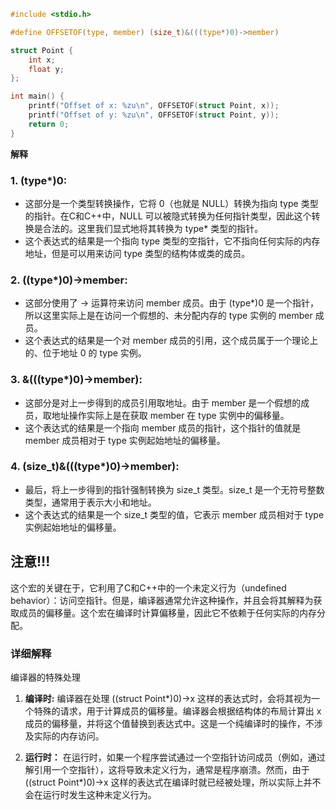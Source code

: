 ```c
#include <stdio.h>

#define OFFSETOF(type, member) (size_t)&(((type*)0)->member)

struct Point {
    int x;
    float y;
};

int main() {
    printf("Offset of x: %zu\n", OFFSETOF(struct Point, x));
    printf("Offset of y: %zu\n", OFFSETOF(struct Point, y));
    return 0;
}
```
**解释**
### 1. (type*)0:

- 这部分是一个类型转换操作，它将 0（也就是 NULL）转换为指向 type 类型的指针。在C和C++中，NULL 可以被隐式转换为任何指针类型，因此这个转换是合法的。这里我们显式地将其转换为 type* 类型的指针。
- 这个表达式的结果是一个指向 type 类型的空指针，它不指向任何实际的内存地址，但是可以用来访问 type 类型的结构体或类的成员。
### 2. ((type*)0)->member:

- 这部分使用了 -> 运算符来访问 member 成员。由于 (type*)0 是一个指针，所以这里实际上是在访问一个假想的、未分配内存的 type 实例的 member 成员。
- 这个表达式的结果是一个对 member 成员的引用，这个成员属于一个理论上的、位于地址 0 的 type 实例。
### 3. &(((type*)0)->member):

- 这部分是对上一步得到的成员引用取地址。由于 member 是一个假想的成员，取地址操作实际上是在获取 member 在 type 实例中的偏移量。
- 这个表达式的结果是一个指向 member 成员的指针，这个指针的值就是 member 成员相对于 type 实例起始地址的偏移量。
### 4. (size_t)&(((type*)0)->member):

- 最后，将上一步得到的指针强制转换为 size_t 类型。size_t 是一个无符号整数类型，通常用于表示大小和地址。
- 这个表达式的结果是一个 size_t 类型的值，它表示 member 成员相对于 type 实例起始地址的偏移量。

## 注意!!!
这个宏的关键在于，它利用了C和C++中的一个未定义行为（undefined behavior）：访问空指针。但是，编译器通常允许这种操作，并且会将其解释为获取成员的偏移量。这个宏在编译时计算偏移量，因此它不依赖于任何实际的内存分配。
### 详细解释
编译器的特殊处理
1. **编译时:** 编译器在处理 ((struct Point*)0)->x 这样的表达式时，会将其视为一个特殊的请求，用于计算成员的偏移量。编译器会根据结构体的布局计算出 x 成员的偏移量，并将这个值替换到表达式中。这是一个纯编译时的操作，不涉及实际的内存访问。

2. **运行时：** 在运行时，如果一个程序尝试通过一个空指针访问成员（例如，通过解引用一个空指针），这将导致未定义行为，通常是程序崩溃。然而，由于 ((struct Point*)0)->x 这样的表达式在编译时就已经被处理，所以实际上并不会在运行时发生这种未定义行为。


